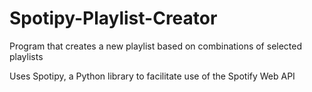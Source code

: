 # Spotipy-Playlist-Creator
Program that creates a new playlist based on combinations of selected playlists

Uses Spotipy, a Python library to facilitate use of the Spotify Web API
